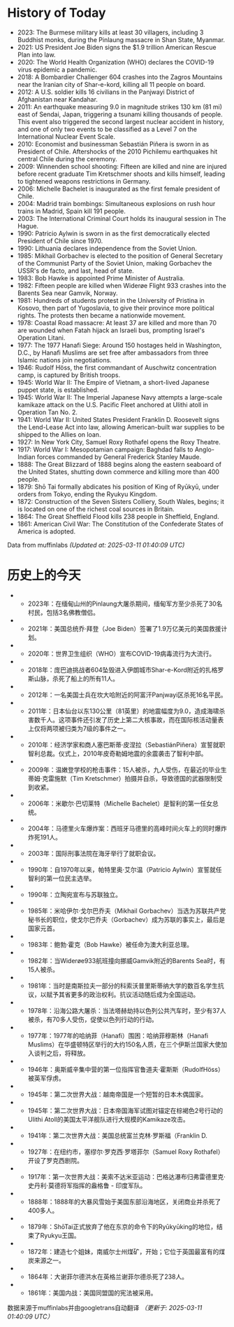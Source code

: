 # History of Today 

- 2023: The Burmese military kills at least 30 villagers, including 3 Buddhist monks, during the Pinlaung massacre in Shan State, Myanmar.
- 2021: US President Joe Biden signs the $1.9 trillion American Rescue Plan into law.
- 2020: The World Health Organization (WHO) declares the COVID-19 virus epidemic a pandemic.
- 2018: A Bombardier Challenger 604 crashes into the Zagros Mountains near the Iranian city of Shar-e-kord, killing all 11 people on board.
- 2012: A U.S. soldier kills 16 civilians in the Panjwayi District of Afghanistan near Kandahar.
- 2011: An earthquake measuring 9.0 in magnitude strikes 130 km (81 mi) east of Sendai, Japan, triggering a tsunami killing thousands of people. This event also triggered the second largest nuclear accident in history, and one of only two events to be classified as a Level 7 on the International Nuclear Event Scale.
- 2010: Economist and businessman Sebastián Piñera is sworn in as President of Chile. Aftershocks of the 2010 Pichilemu earthquakes hit central Chile during the ceremony.
- 2009: Winnenden school shooting: Fifteen are killed and nine are injured before recent graduate Tim Kretschmer shoots and kills himself, leading to tightened weapons restrictions in Germany.
- 2006: Michelle Bachelet is inaugurated as the first female president of Chile.
- 2004: Madrid train bombings: Simultaneous explosions on rush hour trains in Madrid, Spain kill 191 people.
- 2003: The International Criminal Court holds its inaugural session in The Hague.
- 1990: Patricio Aylwin is sworn in as the first democratically elected President of Chile since 1970.
- 1990: Lithuania declares independence from the Soviet Union.
- 1985: Mikhail Gorbachev is elected to the position of General Secretary of the Communist Party of the Soviet Union, making Gorbachev the USSR's de facto, and last, head of state.
- 1983: Bob Hawke is appointed Prime Minister of Australia.
- 1982: Fifteen people are killed when Widerøe Flight 933 crashes into the Barents Sea near Gamvik, Norway.
- 1981: Hundreds of students protest in the University of Pristina in Kosovo, then part of Yugoslavia, to give their province more political rights. The protests then became a nationwide movement.
- 1978: Coastal Road massacre: At least 37 are killed and more than 70 are wounded when Fatah hijack an Israeli bus, prompting Israel's Operation Litani.
- 1977: The 1977 Hanafi Siege: Around 150 hostages held in Washington, D.C., by Hanafi Muslims are set free after ambassadors from three Islamic nations join negotiations.
- 1946: Rudolf Höss, the first commandant of Auschwitz concentration camp, is captured by British troops.
- 1945: World War II: The Empire of Vietnam, a short-lived Japanese puppet state, is established.
- 1945: World War II:  The Imperial Japanese Navy attempts a large-scale kamikaze attack on the U.S. Pacific Fleet anchored at Ulithi atoll in Operation Tan No. 2.
- 1941: World War II: United States President Franklin D. Roosevelt signs the Lend-Lease Act into law, allowing American-built war supplies to be shipped to the Allies on loan.
- 1927: In New York City, Samuel Roxy Rothafel opens the Roxy Theatre.
- 1917: World War I: Mesopotamian campaign: Baghdad falls to Anglo-Indian forces commanded by General Frederick Stanley Maude.
- 1888: The Great Blizzard of 1888 begins along the eastern seaboard of the United States, shutting down commerce and killing more than 400 people.
- 1879: Shō Tai formally abdicates his position of King of Ryūkyū, under orders from Tokyo, ending the Ryukyu Kingdom.
- 1872: Construction of the Seven Sisters Colliery, South Wales, begins; it is located on one of the richest coal sources in Britain.
- 1864: The Great Sheffield Flood kills 238 people in Sheffield, England.
- 1861: American Civil War: The Constitution of the Confederate States of America is adopted.

Data from muffinlabs
*(Updated at: 2025-03-11 01:40:09 UTC)*

# 历史上的今天 

- -  2023年：在缅甸山州的Pinlaung大屠杀期间，缅甸军方至少杀死了30名村民，包括3名佛教僧侣。
- -  2021年：美国总统乔·拜登（Joe Biden）签署了1.9万亿美元的美国救援计划。
- -  2020年：世界卫生组织（WHO）宣布COVID-19病毒流行为大流行。
- -  2018年：庞巴迪挑战者604坠毁进入伊朗城市Shar-e-Kord附近的扎格罗斯山脉，杀死了船上的所有11人。
- -  2012年：一名美国士兵在坎大哈附近的阿富汗Panjwayi区杀死16名平民。
- -  2011年：日本仙台以东130公里（81英里）的地震幅度为9.0，造成海啸杀害数千人。这项事件还引发了历史上第二大核事故，而在国际核活动量表上仅将两项被归类为7级的事件之一。
- -  2010年：经济学家和商人塞巴斯蒂·皮涅拉（SebastiánPiñera）宣誓就职智利总裁。仪式上，2010年皮奇勒姆地震的余震袭击了智利中部。
- -  2009年：温嫩登学校的枪击事件：15人被杀，九人受伤，在最近的毕业生蒂姆·克雷施默（Tim Kretschmer）拍摄并自杀，导致德国的武器限制受到收紧。
- -  2006年：米歇尔·巴切莱特（Michelle Bachelet）是智利的第一任女总统。
- -  2004年：马德里火车爆炸案：西班牙马德里的高峰时间火车上的同时爆炸炸死191人。
- -  2003年：国际刑事法院在海牙举行了就职会议。
- -  1990年：自1970年以来，帕特里奥·艾尔温（Patricio Aylwin）宣誓就任智利的第一位民主选举。
- -  1990年：立陶宛宣布与苏联独立。
- -  1985年：米哈伊尔·戈尔巴乔夫（Mikhail Gorbachev）当选为苏联共产党秘书长的职位，使戈尔巴乔夫（Gorbachev）成为苏联的事实上，最后是国家元首。
- -  1983年：鲍勃·霍克（Bob Hawke）被任命为澳大利亚总理。
- -  1982年：当Widerøe933航班撞向挪威Gamvik附近的Barents Sea时，有15人被杀。
- -  1981年：当时是南斯拉夫一部分的科索沃普里斯蒂纳大学的数百名学生抗议，以赋予其省更多的政治权利。抗议活动随后成为全国运动。
- -  1978年：沿海公路大屠杀：当法塔赫劫持以色列公共汽车时，至少有37人被杀，有70多人受伤，促使以色列行动的行动。
- -  1977年：1977年的哈纳菲（Hanafi）围困：哈纳菲穆斯林（Hanafi Muslims）在华盛顿特区举行的大约150名人质，在三个伊斯兰国家大使加入谈判之后，将释放。
- -  1946年：奥斯威辛集中营的第一位指挥官鲁道夫·霍斯斯（RudolfHöss）被英军俘虏。
- -  1945年：第二次世界大战：越南帝国是一个短暂的日本木偶国家。
- -  1945年：第二次世界大战：日本帝国海军试图对锚定在棕褐色2号行动的Ulithi Atoll的美国太平洋舰队进行大规模的Kamikaze攻击。
- -  1941年：第二次世界大战：美国总统富兰克林·罗斯福（Franklin D.
- -  1927年：在纽约市，塞缪尔·罗克西·罗塔菲尔（Samuel Roxy Rothafel）开设了罗克西剧院。
- -  1917年：第一次世界大战：美索不达米亚运动：巴格达瀑布归弗雷德里克·史丹利·莫德将军指挥的盎格鲁 - 印度军队。
- -  1888年：1888年的大暴风雪始于美国东部沿海地区，关闭商业并杀死了400多人。
- -  1879年：ShōTai正式放弃了他在东京的命令下的Ryūkyūking的地位，结束了Ryukyu王国。
- -  1872年：建造七个姐妹，南威尔士州煤矿，开始；它位于英国最富有的煤炭来源之一。
- -  1864年：大谢菲尔德洪水在英格兰谢菲尔德杀死了238人。
- -  1861年：美国内战：美国同盟国的宪法被采用。

数据来源于muffinlabs并由googletrans自动翻译
*（更新于: 2025-03-11 01:40:09 UTC）*